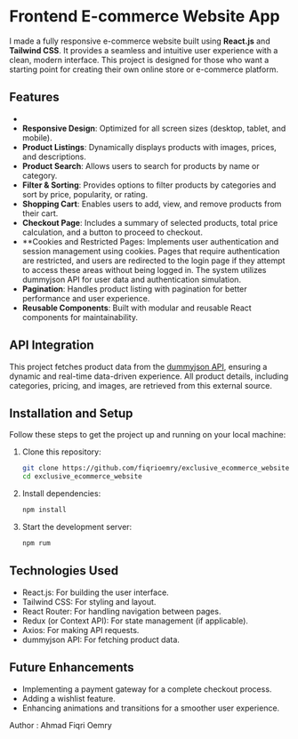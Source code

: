 # Frontend E-commerce Website App

I made a fully responsive e-commerce website built using **React.js** and **Tailwind CSS**. It provides a seamless and intuitive user experience with a clean, modern interface. This project is designed for those who want a starting point for creating their own online store or e-commerce platform.

## Features
- 
- **Responsive Design**: Optimized for all screen sizes (desktop, tablet, and mobile).
- **Product Listings**: Dynamically displays products with images, prices, and descriptions.
- **Product Search**: Allows users to search for products by name or category.
- **Filter & Sorting**: Provides options to filter products by categories and sort by price, popularity, or rating.
- **Shopping Cart**: Enables users to add, view, and remove products from their cart.
- **Checkout Page**: Includes a summary of selected products, total price calculation, and a button to proceed to checkout.
- **Cookies and Restricted Pages: Implements user authentication and session management using cookies. Pages that require authentication are restricted, and users are redirected to the login page if they attempt to access these areas without being logged in. The system utilizes dummyjson API for user data and authentication simulation.
- **Pagination**: Handles product listing with pagination for better performance and user experience.
- **Reusable Components**: Built with modular and reusable React components for maintainability.

## API Integration

This project fetches product data from the [dummyjson API](https://dummyjson.com/), ensuring a dynamic and real-time data-driven experience. All product details, including categories, pricing, and images, are retrieved from this external source.


## Installation and Setup

Follow these steps to get the project up and running on your local machine:

1. Clone this repository:
   ```bash
   git clone https://github.com/fiqrioemry/exclusive_ecommerce_website.git
   cd exclusive_ecommerce_website

2. Install dependencies:
   ```bash
   npm install

3. Start the development server:
   ```bash
   npm rum
## Technologies Used
- React.js: For building the user interface.
- Tailwind CSS: For styling and layout.
- React Router: For handling navigation between pages.
- Redux (or Context API): For state management (if applicable).
- Axios: For making API requests.
- dummyjson API: For fetching product data.

## Future Enhancements
- Implementing a payment gateway for a complete checkout process.
- Adding a wishlist feature.
- Enhancing animations and transitions for a smoother user experience.

Author : Ahmad Fiqri Oemry 
